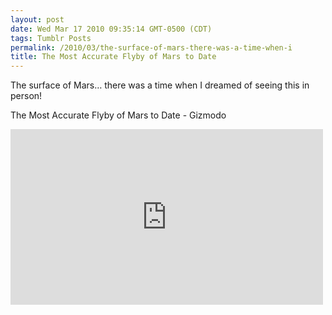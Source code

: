 ```yaml
---
layout: post
date: Wed Mar 17 2010 09:35:14 GMT-0500 (CDT)
tags: Tumblr Posts
permalink: /2010/03/the-surface-of-mars-there-was-a-time-when-i
title: The Most Accurate Flyby of Mars to Date
---
```


The surface of Mars&hellip; there was a time when I dreamed of seeing this in person!

The Most Accurate Flyby of Mars to Date - Gizmodo

<iframe width="500" height="281" id="youtube_iframe" src="https://www.youtube.com/embed/VWoGvrymsS4?feature=oembed&amp;enablejsapi=1&amp;origin=http://safe.txmblr.com&amp;wmode=opaque" frameborder="0" allowfullscreen=""></iframe>
